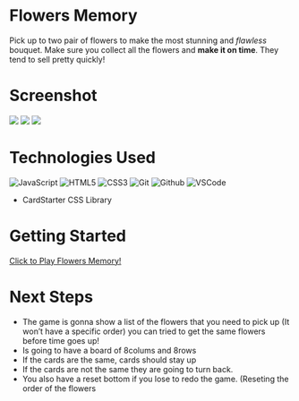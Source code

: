 # Flowers Memory
Pick up to two pair of flowers to make the most stunning and _flawless_ bouquet. Make sure you collect all the flowers and **make it on time**. They tend to sell pretty quickly!

# Screenshot

<img src="https://i.imgur.com/jelE4XX.png">
<img src="https://i.imgur.com/3vAOhVz.png">
<img src="https://i.imgur.com/HEzD932.png">

# Technologies Used

  ![JavaScript](https://img.shields.io/badge/-JavaScript-05122A?style=flat&logo=javascript)
  ![HTML5](https://img.shields.io/badge/-HTML5-05122A?style=flat&logo=html5)
  ![CSS3](https://img.shields.io/badge/-CSS-05122A?style=flat&logo=css3)
  ![Git](https://img.shields.io/badge/-Git-05122A?style=flat&logo=git)
  ![Github](https://img.shields.io/badge/-GitHub-05122A?style=flat&logo=github)
  ![VSCode](https://img.shields.io/badge/-VS_Code-05122A?style=flat&logo=visualstudio)
- CardStarter CSS Library

# Getting Started

[Click to Play Flowers Memory!](https://unravel05.github.io/Flowers-Memory/)

# Next Steps

* The game is gonna show a list of the flowers that you need to pick up (It won’t have a specific order) you can tried to get the same flowers before time goes up!
* Is going to have a board of 8colums and 8rows
* If the cards are the same, cards should stay up 
* If the cards are not the same they are going to turn back.
* You also have a  reset bottom if you lose to redo the game. (Reseting the order of the flowers
